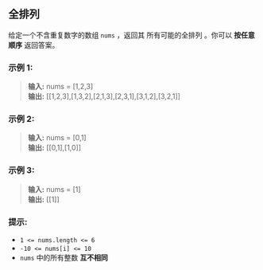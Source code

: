 ## 全排列

给定一个不含重复数字的数组 `nums` ，返回其 所有可能的全排列 。你可以 **按任意顺序** 返回答案。

### 示例 1:

> **输入:** nums = [1,2,3]               
> **输出:** [[1,2,3],[1,3,2],[2,1,3],[2,3,1],[3,1,2],[3,2,1]]

### 示例 2:
> **输入:** nums = [0,1]                  
> **输出:** [[0,1],[1,0]]

### 示例 3:
> **输入:** nums = [1]                     
> **输出:** [[1]]

### 提示:

* `1 <= nums.length <= 6`
* `-10 <= nums[i] <= 10`
* `nums` 中的所有整数 **互不相同**